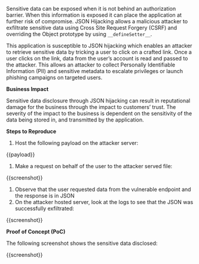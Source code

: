 Sensitive data can be exposed when it is not behind an authorization barrier. When this information is exposed it can place the application at further risk of compromise. JSON Hijacking allows a malicious attacker to exfiltrate sensitive data using Cross Site Request Forgery (CSRF) and overriding the Object prototype by using `__defineSetter__`.

This application is susceptible to JSON hijacking which enables an attacker to retrieve sensitive data by tricking a user to click on a crafted link. Once a user clicks on the link, data from the user’s account is read and passed to the attacker. This allows an attacker to collect Personally Identifiable Information (PII) and sensitive metadata to escalate privileges or launch phishing campaigns on targeted users.

**Business Impact**

Sensitive data disclosure through JSON hijacking can result in reputational damage for the business through the impact to customers’ trust. The severity of the impact to the business is dependent on the sensitivity of the data being stored in, and transmitted by the application.

**Steps to Reproduce**

1. Host the following payload on the attacker server:

{{payload}}

1. Make a request on behalf of the user to the attacker served file:

{{screenshot}}

1. Observe that the user requested data from the vulnerable endpoint and the response is in JSON
1. On the attacker hosted server, look at the logs to see that the JSON was successfully exfiltrated:

{{screenshot}}

**Proof of Concept (PoC)**

The following screenshot shows the sensitive data disclosed:

{{screenshot}}
